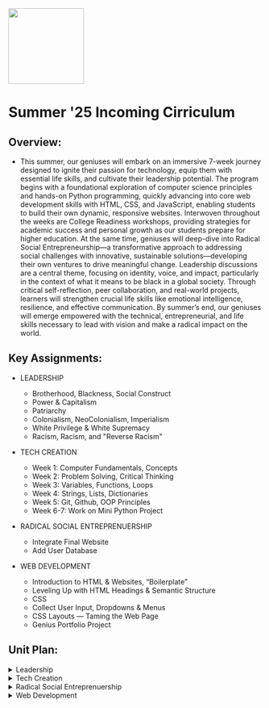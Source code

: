 <img src="https://github.com/Hgp-GeniusLabs/Curriculum/blob/10734f2c827128dde773ea4f266d154d46977866/Org-Wide/Assets/hgp_logo_original.png" width="150"/>

# Summer '25 Incoming Cirriculum

## Overview:
- This summer, our geniuses will embark on an immersive 7-week journey designed to ignite their passion for technology, equip them with essential life skills, and cultivate their leadership potential. The program begins with a foundational exploration of computer science principles and hands-on Python programming, quickly advancing into core web development skills with HTML, CSS, and JavaScript, enabling students to build their own dynamic, responsive websites. Interwoven throughout the weeks are College Readiness workshops, providing strategies for academic success and personal growth as our students prepare for higher education. At the same time, geniuses will deep-dive into Radical Social Entrepreneurship—a transformative approach to addressing social challenges with innovative, sustainable solutions—developing their own ventures to drive meaningful change. Leadership discussions are a central theme, focusing on identity, voice, and impact, particularly in the context of what it means to be black in a global society. Through critical self-reflection, peer collaboration, and real-world projects, learners will strengthen crucial life skills like emotional intelligence, resilience, and effective communication. By summer’s end, our geniuses will emerge empowered with the technical, entrepreneurial, and life skills necessary to lead with vision and make a radical impact on the world.

## Key Assignments:

- LEADERSHIP
  * Brotherhood, Blackness, Social Construct
  * Power & Capitalism
  * Patriarchy
  * Colonialism, NeoColonialism, Imperialism
  * White Privilege & White Supremacy
  * Racism, Racism, and "Reverse Racism"
- TECH CREATION
  * Week 1: Computer Fundamentals, Concepts
  * Week 2: Problem Solving, Critical Thinking
  * Week 3: Variables, Functions, Loops
  * Week 4: Strings, Lists, Dictionaries
  * Week 5: Git, Github, OOP Principles
  * Week 6-7: Work on Mini Python Project

- RADICAL SOCIAL ENTREPRENUERSHIP
  * Integrate Final Website 
  * Add User Database
 - WEB DEVELOPMENT
   * Introduction to HTML & Websites, “Boilerplate”
   * Leveling Up with HTML Headings & Semantic Structure
   * CSS
   * Collect User Input, Dropdowns & Menus
   * CSS Layouts — Taming the Web Page
   * Genius Portfolio Project


## Unit Plan:

<details>
    <summary>Leadership</summary>
    <table>
        <thead>
            <tr>
                <th>WEEK</th>
                <th>DAY</th>
                <th>Lesson Title</th>
                <th>Lesson Description</th>
                <th>Lesson Link</th>
            </tr>
        </thead>
        <tbody>
            <!-- WEEK 1: Community, Identity, and Systems -->
            <tr><td colspan="5"><strong>Week 1: Brotherhood, Identity, and the Foundations of Power</strong></td></tr>
            <tr>
                <td>1</td>
                <td>1</td>
                <td>Brotherhood & Ubuntu</td>
                <td>Geniuses explore concepts of brotherhood and Ubuntu by building connections, learning names, and reflecting on the power of community support.</td>
                <td></td>
            </tr>
            <tr>
                <td>1</td>
                <td>2</td>
                <td>What Does It Mean to Be Black?</td>
                <td>Identity, culture, pride, and Black excellence — geniuses share their experiences and celebrate diversity within Blackness through creative expression and games.</td>
                <td></td>
            </tr>
            <tr>
                <td>1</td>
                <td>3</td>
                <td>Social Constructs I: Who Gets What? (4 Corners Simulation)</td>
                <td>Break down social constructs by taking on resource roles, negotiating for resources and bonus money, and reflecting on fairness and privilege.</td>
                <td></td>
            </tr>
            <tr>
                <td>1</td>
                <td>4</td>
                <td>Social Constructs II: Create-a-Country Challenge</td>
                <td>Geniuses form new nations, establishing values, resources, and rules to learn how systems and constructs are designed and enforced.</td>
                <td></td>
            </tr> 
            <!-- WEEK 2: Power, Economics, Patriarchy, and Oppression -->
            <tr><td colspan="5"><strong>Week 2: Power, Economics, and Interlocking Systems</strong></td></tr>
            <tr>
                <td>2</td>
                <td>1</td>
                <td>Power I: Who Has Power & Why?</td>
                <td>Understand key definitions and relationships of power with a hands-on role simulation and group reflection.</td>
                <td></td>
            </tr>
            <tr>
                <td>2</td>
                <td>2</td>
                <td>Power II: Building & Challenging Power</td>
                <td>Geniuses design their own societies, exploring how power is created, shared, or contested when new challenges arise.</td>
                <td></td>
            </tr>
            <tr>
                <td>2</td>
                <td>3</td>
                <td>Capitalism I: Who Owns, Who Works, Who Wins?</td>
                <td>Simulate capitalist marketplace dynamics by taking the roles of owners, workers, and unwaged labor. Analyze who gets wealthy and why.</td>
                <td></td>
            </tr>
            <tr>
                <td>2</td>
                <td>4</td>
                <td>Capitalism II: Resisting, Reforming, and Reimagining</td>
                <td>Design “Just Societies” and explore how people resist exploitation through co-ops, unions, and collective action.</td>
                <td></td>
            </tr>
            <!-- WEEK 3: Gender, Colonization, and Sovereignty -->
            <tr><td colspan="5"><strong>Week 3: Patriarchy, Colonialism and Community Power</strong></td></tr>
            <tr>
                <td>3</td>
                <td>1</td>
                <td>Patriarchy I: What Is Patriarchy?</td>
                <td>Learn what patriarchy is, spot gender roles and stereotypes, and explore its connections to other systems of oppression.</td>
                <td></td>
            </tr>
            <tr>
                <td>3</td>
                <td>2</td>
                <td>Patriarchy II: Impacts & Costs</td>
                <td>Geniuses map out how patriarchy affects all genders and intersecting identities through stories and discussion.</td>
                <td></td>
            </tr>
            <tr>
                <td>3</td>
                <td>3</td>
                <td>Patriarchy III: Skills for Challenging Patriarchy</td>
                <td>Practice bystander intervention, allyship, and campaign brainstorming to disrupt gendered oppression.</td>
                <td></td>
            </tr>
            <tr>
                <td>3</td>
                <td>4</td>
                <td>Patriarchy IV: Interlocking Oppressions</td>
                <td>Understand how patriarchy, white supremacy, and capitalism connect; build solidarity and intersectional analysis.</td>
                <td></td>
            </tr>
            <!-- WEEK 4: Colonialism, Imperialism, and Self-Determination -->
            <tr><td colspan="5"><strong>Week 4: Colonialism, Imperialism, and Sovereignty</strong></td></tr>
            <tr>
                <td>4</td>
                <td>1</td>
                <td>Colonialism: History and Legacies for Black People</td>
                <td>Trace the roots and impact of colonialism, mapping stolen land, identity, culture, and wealth; connect to anti-colonial resistance.</td>
                <td></td>
            </tr>
            <tr>
                <td>4</td>
                <td>2</td>
                <td>NeoColonialism: Modern Economic and Cultural Control</td>
                <td>Role-play national leaders facing external forces, analyze case studies, and strategize for self-determination in a neo-colonial world.</td>
                <td></td>
            </tr>
            <tr>
                <td>4</td>
                <td>3</td>
                <td>Imperialism: Tech, Gentrification & Digital Control</td>
                <td>Geniuses evaluate how tech giants, social media, and gentrification act as new forms of imperialism impacting Black communities.</td>
                <td></td>
            </tr>
            <tr>
                <td>4</td>
                <td>4</td>
                <td>Sovereignty: Self-Governance and Black Innovation</td>
                <td>Students design tech, entrepreneurship, and school advocacy projects to imagine and advocate for Black community control and decision-making.</td>
                <td></td>
            </tr>
            <!-- WEEK 5: Race, Privilege, and Internalization -->
            <tr><td colspan="5"><strong>Week 5: Understanding Racism, Privilege, and Healing</strong></td></tr>
            <tr>
                <td>5</td>
                <td>1</td>
                <td>White Privilege I: Systems of Advantage</td>
                <td>Define personal and institutional privilege, analyze real-world scenarios of advantage, and reflect on the results of US systemic favoritism toward whites.</td>
                <td></td>
            </tr>
            <tr>
                <td>5</td>
                <td>2</td>
                <td>White Privilege II: Intersectionality, Resistance, Accountability</td>
                <td>Explore how privilege and oppression intersect, and develop action steps for solidarity and anti-racism.</td>
                <td></td>
            </tr>
            <tr>
                <td>5</td>
                <td>3</td>
                <td>White Supremacy I: Systemic Exploitation and Oppression</td>
                <td>Learn the history and mechanics of white supremacy as a global structure and connect historic examples to today’s realities.</td>
                <td></td>
            </tr>
            <tr>
                <td>5</td>
                <td>4</td>
                <td>White Supremacy II: Resistance and Dismantling Oppression</td>
                <td>Investigate resistance movements, past and present, and strategize how to confront and dismantle oppressive systems.</td>
                <td></td>
            </tr>
            <!-- WEEK 6: Internalized Racism, Healing, and Unity -->
            <tr><td colspan="5"><strong>Week 6: Internalized Racism, Healing, and Unity</strong></td></tr>
            <tr>
                <td>6</td>
                <td>1</td>
                <td>Internalized Racism: The Poison Within</td>
                <td>Examine how people of color absorb harmful beliefs and behaviors, then develop healing practices and affirmations for self and community.</td>
                <td></td>
            </tr>
            <tr>
                <td>6</td>
                <td>2</td>
                <td>Racism: Prejudice Plus Power</td>
                <td>Clarify real definitions and mechanisms of racism, examining local and national case studies on how prejudice is enforced by systems of power.</td>
                <td></td>
            </tr>
            <tr>
                <td>6</td>
                <td>3</td>
                <td>Reverse Racism: Myth-Busting and Historical Roots</td>
                <td>Examine the origins, political use, and facts about "reverse racism," and learn why it is not a real form of systemic discrimination.</td>
                <td></td>
            </tr>
            <tr>
                <td>6</td>
                <td>4</td>
                <td>Building Unity: Healing Internalized Racism & Creating Community Strength</td>
                <td>Focus on affirmation, group visioning, and practical strategies to dismantle internalized racism and build cross-community unity.</td>
                <td></td>
            </tr>
        </tbody>
    </table>
</details>
<details>
    <summary>Tech Creation</summary>
    <table>
        <thead>
            <tr>
                <th>WEEK</th>
                <th>DAY</th>
                <th>Lesson Title</th>
                <th>Lesson Description</th>
                <th>Lesson Link</th>
            </tr>
        </thead>
        <tbody>
            <!-- WEEK 1: Computer Fundamentals, Concepts -->
            <tr><td colspan="5"><strong>Week 1: Computer Fundamentals & Essential Concepts</strong></td></tr>
            <tr>
                <td>1</td>
                <td>1</td>
                <td>What is a Computer? Hardware & Software</td>
                <td>Geniuses learn about input/output devices, hardware vs. software, basic components (CPU, RAM, storage), and what makes computers work.</td>
                <td><a href="#">Lesson 1</a></td>
            </tr>
            <tr>
                <td>1</td>
                <td>2</td>
                <td>Operating Systems & The Cloud</td>
                <td>Explore how operating systems (Windows, Mac, Linux) and cloud computing power the digital world and enable everyday tech usage.</td>
                <td><a href="#">Lesson 2</a></td>
            </tr>
            <tr>
                <td>1</td>
                <td>3</td>
                <td>Data, Files & Digital Organization</td>
                <td>Discover how data is stored, files are organized, and how bits and bytes form the building blocks of all digital media.</td>
                <td><a href="#">Lesson 3</a></td>
            </tr>
            <!-- WEEK 2: Problem Solving, Critical Thinking -->
            <tr><td colspan="5"><strong>Week 2: Problem Solving and Critical Thinking</strong></td></tr>
            <tr>
                <td>2</td>
                <td>1</td>
                <td>Introduction to Algorithms</td>
                <td>Geniuses break down problems into steps, design basic algorithms, and learn the logic behind computer problem-solving.</td>
                <td><a href="#">Lesson 4</a></td>
            </tr>
            <tr>
                <td>2</td>
                <td>2</td>
                <td>Flowcharts & Pseudocode</td>
                <td>Visualize solutions with flowcharts and pseudocode, bridging the gap between ideas and real code.</td>
                <td><a href="#">Lesson 5</a></td>
            </tr>
            <tr>
                <td>2</td>
                <td>3</td>
                <td>Critical Thinking in Tech</td>
                <td>Apply critical reasoning to troubleshoot code, debug errors, and solve real-world problems creatively.</td>
                <td><a href="#">Lesson 6</a></td>
            </tr>
            <!-- WEEK 3: Variables, Functions, Loops -->
            <tr><td colspan="5"><strong>Week 3: Core Programming: Variables, Functions, and Loops</strong></td></tr>
            <tr>
                <td>3</td>
                <td>1</td>
                <td>Python Fundamentals: Variables and Data Types</td>
                <td>Geniuses write their first Python code, learning about numbers, strings, and how to store and update information with variables.</td>
                <td><a href="#">Lesson 7</a></td>
            </tr>
            <tr>
                <td>3</td>
                <td>2</td>
                <td>Functions: Efficient & Reusable Code</td>
                <td>Discover how to bundle code with functions, pass in arguments, and return results—making programs cleaner and smarter.</td>
                <td><a href="#">Lesson 8</a></td>
            </tr>
            <tr>
                <td>3</td>
                <td>3</td>
                <td>Loops: Automating Repetitive Tasks</td>
                <td>Master for and while loops in Python to automate tasks, process lists, and build interactive programs.</td>
                <td><a href="#">Lesson 9</a></td>
            </tr>
            <!-- WEEK 4: Strings, Lists, Dictionaries -->
            <tr><td colspan="5"><strong>Week 4: Working with Strings, Lists, and Dictionaries</strong></td></tr>
            <tr>
                <td>4</td>
                <td>1</td>
                <td>Strings: Manipulating Text</td>
                <td>Learn how to process user input, use string methods, and format output for smoother programs.</td>
                <td><a href="#">Lesson 10</a></td>
            </tr>
            <tr>
                <td>4</td>
                <td>2</td>
                <td>Lists: Storing and Sorting Data</td>
                <td>Use Python lists to hold, change, and sort collections of data. Explore slicing, indexing, and key list methods.</td>
                <td><a href="#">Lesson 11</a></td>
            </tr>
            <tr>
                <td>4</td>
                <td>3</td>
                <td>Dictionaries: Data with Meaning</td>
                <td>Map and retrieve values quickly using Python dictionaries; build programs that associate data pairs for smarter problem-solving.</td>
                <td><a href="#">Lesson 12</a></td>
            </tr>
            <!-- WEEK 5: Git, Github, OOP Principles -->
            <tr><td colspan="5"><strong>Week 5: Collaboration, Version Control, OOP Principles</strong></td></tr>
            <tr>
                <td>5</td>
                <td>1</td>
                <td>Git & Github: Saving and Sharing Code</td>
                <td>Learn the basics of Git for version control, team coding, and how Github powers open-source and business sites alike.</td>
                <td><a href="#">Lesson 13</a></td>
            </tr>
            <tr>
                <td>5</td>
                <td>2</td>
                <td>Working colaborative on Branches</td>
                <td>Put skills into action: configure repos, and build a project together</td>
                <td><a href="#">Lesson 14</a></td>
            </tr>
            <tr>
                <td>5</td>
                <td>3</td>
                <td>OOP Principles</td>
                <td>Work on the concepts of classes, and objects</td>
                <td><a href="#">Lesson 15</a></td>
            </tr>
            <!-- WEEK 6-7: Project Work -->
            <tr><td colspan="5"><strong>Weeks 6-7: Mini Python Project (Collaboration, Review, Launch)</strong></td></tr>
            <tr>
                <td>6</td>
                <td>1</td>
                <td>Project Work Session 1: Team Coding & Problem Solving</td>
                <td>Teams collaborate on Mini Projects, troubleshoot code, and implement features from previous weeks.</td>
                <td><a href="#">Lesson 16</a></td>
            </tr>
            <tr>
                <td>6</td>
                <td>2</td>
                <td>Project Work Session 2: Feedback & Iteration</td>
                <td>Peer review and refine: teams exchange projects, test usability, and polish for real-world presentation.</td>
                <td><a href="#">Lesson 17</a></td>
            </tr>
            <tr>
                <td>7</td>
                <td>1</td>
                <td>Final Project Review & Business Website Launch</td>
                <td>Geniuses finalize and present Mini Project—demonstrating how code, design, and technology become a real-world solution.</td>
                <td><a href="#">Lesson 18</a></td>
            </tr>
        </tbody>
    </table>
</details>
<details>
    <summary>Radical Social Entreprenuership</summary>
      <table>
        <thead>
            <tr>
                <th>DAY</th>
                <th>Lesson Desc.</th>
                <th>Link</th>
            </tr>
        </thead>
        <tbody>
            <tr>
                <td>1</td>
                <td>Understanding Financial Sustainability</td>
              <td><a href="https://docs.google.com/document/d/1EYkVRgO0HS1tp2RPdr-9ACTwOOoByJcWIeN7oFy2iTM/edit#heading=h.ipbnzs6afk69">Lesson Plan</a></td>
            </tr>
            <tr>
                <td>2</td>
                <td>Marketing and Scaling Social Impact</td>
                <td><a href="https://docs.google.com/document/d/1alfxY6h14aA3wE3DtSvjsK1Q6QYDcmxTHjKnzNH9WAA/edit">Lesson Plan</a></td>
            </tr>
            <tr>
                <td>3</td>
                <td>Building a Strong Team and Organizational Culture</td>
                <td><a href="https://docs.google.com/document/d/1OF1Gp1fU8BL2D_w0n6TzBHIdtuBK21pRFHYss5YBUvE/edit">Lesson Plan</a></td>
            </tr>
            <tr>
                <td>4</td>
                <td>Legal Structures and Compliance for Social Enterprises</td>
                <td><a href="https://docs.google.com/document/d/1Pkkfodpu7_9lDOf9Ew5NCVvuP7bynFSuFCqNTM_oD94/edit">Lesson Plan</a></td>
            </tr>
        </tbody>
    </table>
</details>
<details>
    <summary>Web Development</summary>
      <table>
        <thead>
            <tr>
                <th>WEEK</th>
                <th>DAY</th>
                <th>Lesson Title</th>
                <th>Lesson Description</th>
                <th>Lesson Link</th>
            </tr>
        </thead>
        <tbody>
            <!-- WEEK 1 -->
            <tr><td colspan="5"><strong>Week 1: Starting Your Web Genius Journey</strong></td></tr>
            <tr>
                <td>1</td>
                <td>1</td>
                <td>Introduction to HTML & Websites</td>
                <td>Geniuses learn what HTML is, why it matters, and create their very first web page using headings and paragraphs.</td>
                <td><a href="#">Lesson 1</a></td>
            </tr>
            <tr>
                <td>1</td>
                <td>2</td>
                <td>Basic HTML Structure & Boilerplate</td>
                <td>Geniuses understand essential HTML structure: doctype, html, head, body, meta, title, and how everything fits together for a legit site.</td>
                <td><a href="#">Lesson 2</a></td>
            </tr>
            <tr>
                <td>1</td>
                <td>3</td>
                <td>Adding Images & Links in HTML</td>
                <td>Geniuses make their sites come alive with images (<img>) and hyperlinks (<a>), learning the magic of attributes like src, alt, and href.</td>
                <td><a href="#">Lesson 3</a></td>
            </tr>
            <!-- WEEK 2 -->
            <tr><td colspan="5"><strong>Week 2: Structure, Navigation, and Styling Genius </strong></td></tr>
            <tr>
                <td>2</td>
                <td>1</td>
                <td>Leveling Up with HTML Headings & Semantic Structure</td>
                <td>Learn & use header, nav, section, article, and footer tags; practice all heading (<h1>–<h6>) tags for website clarity and SEO goodness.</td>
                <td><a href="#">Lesson 4</a></td>
            </tr>
            <tr>
                <td>2</td>
                <td>2</td>
                <td>HTML Lists & The Genius Navigation Bar</td>
                <td>Geniuses master <ul>, <ol>, and <li> for lists and menus—building nav bars to connect their site like a pro.</td>
                <td><a href="#">Lesson 5</a></td>
            </tr>
            <tr>
                <td>2</td>
                <td>3</td>
                <td>Geniuses Style With CSS — The Ultimate Website Upgrade</td>
                <td>Geniuses unlock CSS: selectors, properties, and values. Style with inline, internal, or external CSS, including color and backgrounds.</td>
                <td><a href="#">Lesson 6</a></td>
            </tr>
            <!-- WEEK 3 -->
            <tr><td colspan="5"><strong>Week 3: CSS Power and Multi-Page Genius</strong></td></tr>
            <tr>
                <td>3</td>
                <td>1</td>
                <td>CSS Selectors — Genius Control Over Style</td>
                <td>Master styling by tag, class, and id selectors with practice on homepages and nav bars.</td>
                <td><a href="#">Lesson 7</a></td>
            </tr>
            <tr>
                <td>3</td>
                <td>2</td>
                <td>Linking Pages — Genius Multi-Page Websites</td>
                <td>Create and connect several HTML files with relative links in the nav, setting up a true portfolio site foundation.</td>
                <td><a href="#">Lesson 8</a></td>
            </tr>
            <tr>
                <td>3</td>
                <td>3</td>
                <td>CSS Styling Power Ups! Colors, Size & Units</td>
                <td>Geniuses explore CSS sizing units (px, %, em), color properties, background-color, and tweak style live in Dev Tools.</td>
                <td><a href="#">Lesson 9</a></td>
            </tr>
            <!-- WEEK 4 -->
            <tr><td colspan="5"><strong>Week 4: Forms, Dropdowns & Debugging Genius</strong></td></tr>
            <tr>
                <td>4</td>
                <td>1</td>
                <td>Genius Forms – Collect User Input</td>
                <td>Create forms with text, radio, checkboxes, and more to gather user info on your pages.</td>
                <td><a href="#">Lesson 10</a></td>
            </tr>
            <tr>
                <td>4</td>
                <td>2</td>
                <td>Genius Dropdowns & Menus</td>
                <td>Use <select>, <option>, and add dropdowns to forms and nav bars for snappier UI.</td>
                <td><a href="#">Lesson 11</a></td>
            </tr>
            <tr>
                <td>4</td>
                <td>3</td>
                <td>Dev Tools Genius – Debug & Customize in the Browser</td>
                <td>Geniuses use browser Dev Tools to inspect, debug, and style sites live like pro developers.</td>
                <td><a href="#">Lesson 12</a></td>
            </tr>
            <!-- WEEK 5 -->
            <tr><td colspan="5"><strong>Week 5: Pro Page Design & Personalization</strong></td></tr>
            <tr>
                <td>5</td>
                <td>1</td>
                <td>Genius CSS Layouts — Taming the Web Page</td>
                <td>Learn the CSS box model, margin, padding, and display properties to create layouts that look sharp.</td>
                <td><a href="#">Lesson 13</a></td>
            </tr>
            <tr>
                <td>5</td>
                <td>2</td>
                <td>Genius Fonts & Beyond — Bringing Personality to Your Pages</td>
                <td>Personalize sites with Google Fonts, font-family, text effects like bold, italics, and text-shadow for maximum flair.</td>
                <td><a href="#">Lesson 14</a></td>
            </tr>
            <tr>
                <td>5</td>
                <td>3</td>
                <td>Site Polish & Genius Review</td>
                <td>Catching up, bug fixing, and peer-auditing so every genius is ready for a showcase-level portfolio.</td>
                <td><a href="#">Lesson 15</a></td>
            </tr>
            <!-- WEEK 6 -->
            <tr><td colspan="5"><strong>Week 6: Genius Portfolio Project Week</strong></td></tr>
            <tr>
                <td>6</td>
                <td>1</td>
                <td>Genius Portfolio Project – Launch & Planning</td>
                <td>Plan your final site—wireframe, map, and start building your genius multi-page website project.</td>
                <td><a href="#">Lesson 16</a></td>
            </tr>
            <tr>
                <td>6</td>
                <td>2</td>
                <td>Genius Portfolio Project – Build & Peer Review</td>
                <td>Work session with troubleshooting and peer review—get every required element built and styled.</td>
                <td><a href="#">Lesson 17</a></td>
            </tr>
            <tr>
                <td>6</td>
                <td>3</td>
                <td>Genius Portfolio Project Showcase Day</td>
                <td>Geniuses present their finished websites in a class showcase with feedback and celebration!</td>
                <td><a href="#">Lesson 18</a></td>
            </tr>
        </tbody>
    </table>
</details>
